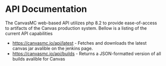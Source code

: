# API Documentation

The CanvasMC web-based API utilizes php 8.2 to provide ease-of-access to artifacts of the Canvas production system. Bellow is a listing of the current API capabilities

- https://canvasmc.io/api/latest - Fetches and downloads the latest canvas jar avalible on the jenkins page.
- https://canvasmc.io/api/builds - Returns a JSON-formatted version of all builds avalible for Canvas